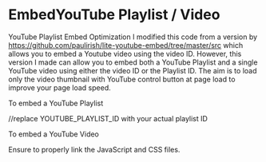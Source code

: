 # EmbedYouTube Playlist / Video
YouTube Playlist Embed Optimization 
I modified this code from a version by https://github.com/paulirish/lite-youtube-embed/tree/master/src which allows you to embed a Youtube video using the video ID. However, this version I made can allow you to embed both a YouTube Playlist and a single YouTube video using either the video ID or the Playlist ID. The aim is to load only the video thumbnail with YouTube control button at page load to improve your page load speed. 

To embed a YouTube Playlist
<lite-youtube playlistid="YOUTUBE_PLAYLIST_ID" params="controls=1"></lite-youtube>

//replace YOUTUBE_PLAYLIST_ID with your actual playlist ID

To embed a YouTube Video
<lite-youtube videoid="fsBqi63VyZs" params="controls=1"></lite-youtube>

Ensure to properly link the JavaScript and CSS files.

